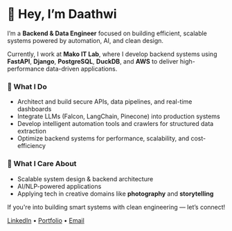 # 👋 Hey, I’m Daathwi

I’m a **Backend & Data Engineer** focused on building efficient, scalable systems powered by automation, AI, and clean design.

Currently, I work at **Mako IT Lab**, where I develop backend systems using **FastAPI**, **Django**, **PostgreSQL**, **DuckDB**, and **AWS** to deliver high-performance data-driven applications.

### 🔧 What I Do

- Architect and build secure APIs, data pipelines, and real-time dashboards
- Integrate LLMs (Falcon, LangChain, Pinecone) into production systems
- Develop intelligent automation tools and crawlers for structured data extraction
- Optimize backend systems for performance, scalability, and cost-efficiency

### 🧠 What I Care About

- Scalable system design & backend architecture
- AI/NLP-powered applications
- Applying tech in creative domains like **photography** and **storytelling**

If you're into building smart systems with clean engineering — let’s connect!

<!-- Replace with your actual links -->
[LinkedIn](https://www.linkedin.com/in/daathwi/) • [Portfolio](https://your-website.com) • [Email](mailto:daathwi.031@gmail.com)
